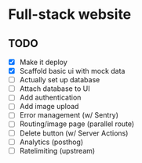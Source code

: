 # Full-stack website

## TODO

- [x] Make it deploy
- [x] Scaffold basic ui with mock data
- [ ] Actually set up database
- [ ] Attach database to UI
- [ ] Add authentication
- [ ] Add image upload
- [ ] Error management (w/ Sentry)
- [ ] Routing/image page (parallel route)
- [ ] Delete button (w/ Server Actions)
- [ ] Analytics (posthog)
- [ ] Ratelimiting (upstream)

